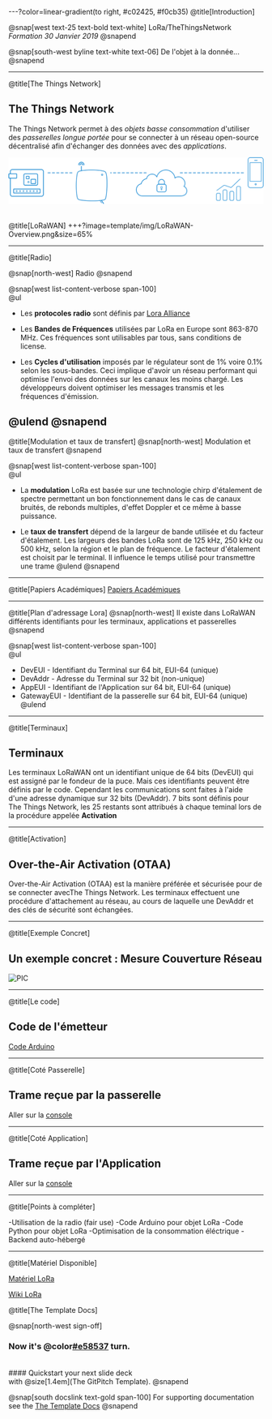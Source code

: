 ---?color=linear-gradient(to right, #c02425, #f0cb35)
@title[Introduction]

@snap[west text-25 text-bold text-white]
LoRa/TheThingsNetwork<br>*Formation 30 Janvier 2019*
@snapend

@snap[south-west byline text-white text-06]
De l'objet à la donnée...
@snapend

---
@title[The Things Network]

## The Things Network

The Things Network permet à des *objets basse consommation* d'utiliser des *passerelles longue portée* pour se connecter à un réseau
open-source décentralisé afin d'échanger des données avec des *applications*.


![PIC](template/img/architecturettn.png)
<br><br>

@title[LoRaWAN]
+++?image=template/img/LoRaWAN-Overview.png&size=65%

---
@title[Radio]

@snap[north-west]
Radio
@snapend

@snap[west list-content-verbose span-100] 
<br>
@ul[](false)

- Les **protocoles radio** sont définis par [Lora Alliance](https://lora-alliance.org/)  

- Les **Bandes de Fréquences** utilisées par LoRa en Europe sont 863-870 MHz. Ces fréquences sont utilisables par tous, sans conditions de license.

- Les **Cycles d'utilisation** imposés par le régulateur sont de 1% voire 0.1% selon les sous-bandes. Ceci implique d'avoir un réseau performant qui optimise l'envoi des données sur les canaux les moins chargé. Les développeurs doivent optimiser les messages transmis et les fréquences d'émission.

@ulend
@snapend
---

@title[Modulation et taux de transfert]
@snap[north-west]
Modulation et taux de transfert 
@snapend


@snap[west list-content-verbose span-100] 
<br>
@ul[](false)

- La **modulation** LoRa est basée sur une technologie chirp d'étalement de spectre permettant un bon fonctionnement dans le cas de canaux bruités, de rebonds multiples, d'effet Doppler et ce même à basse puissance.

- Le **taux de transfert** dépend de la largeur de bande utilisée et du facteur d'étalement. Les largeurs des bandes LoRa sont de 125 kHz, 250 kHz ou 500 kHz, selon la région et le plan de fréquence. Le facteur d'étalement est choisit par le terminal. Il influence le temps utilisé pour transmettre une trame
@ulend
@snapend

---
@title[Papiers Académiques]
[Papiers Académiques](https://www.thethingsnetwork.org/docs/lorawan/academic.html)

---
@title[Plan d'adressage Lora]
@snap[north-west] 
Il existe dans LoRaWAN différents identifiants pour les terminaux, applications et passerelles 
@snapend

@snap[west list-content-verbose span-100]
<br>
@ul[](false)
- DevEUI - Identifiant du Terminal sur 64 bit, EUI-64 (unique)
- DevAddr - Adresse du Terminal sur 32 bit (non-unique)
- AppEUI - Identifiant de l'Application sur 64 bit, EUI-64 (unique)
- GatewayEUI - Identifiant de la passerelle sur 64 bit, EUI-64 (unique)
@ulend

---
@title[Terminaux]

## Terminaux

Les terminaux LoRaWAN ont un identifiant unique de 64 bits (DevEUI) qui est assigné par le fondeur de la puce. 
Mais ces identifiants peuvent être définis par le code.
Cependant les communications sont faites à l'aide d'une adresse dynamique sur 32 bits (DevAddr). 7 bits sont définis pour The Things Network, les 25 restants sont attribués à chaque teminal lors de la procédure appelée **Activation** 

---
@title[Activation]

## Over-the-Air Activation (OTAA)

Over-the-Air Activation (OTAA) est la manière préférée et sécurisée pour de se connecter avecThe Things Network. 
Les terminaux effectuent une procédure d'attachement au réseau, au cours de laquelle une DevAddr et des clés de sécurité sont échangées.

---
@title[Exemple Concret]

## Un exemple concret : Mesure Couverture Réseau

![PIC](https://wiki.fablab-lannion.org/images/thumb/7/70/TTGodef.jpg/300px-TTGodef.jpg)

---
@title[Le code]

## Code de l'émetteur

[Code Arduino](https://github.com/FablabLannion/LoraWemosGPS/blob/master/firmware/LoraWemosGPS/LoraWemosGPS.ino)

---
@title[Coté Passerelle]

## Trame reçue par la passerelle

Aller sur la [console](https://console.thethingsnetwork.org/)

---
@title[Coté Application]

## Trame reçue par l'Application

Aller sur la [console](https://console.thethingsnetwork.org/)

---
@title[Points à compléter]

-Utilisation de la radio (fair use)
-Code Arduino pour objet LoRa
-Code Python pour objet LoRa
-Optimisation de la consommation éléctrique
-Backend auto-hébergé

---
@title[Matériel Disponible]

[Matériel LoRa](https://wiki.fablab-lannion.org/index.php?title=EquipementsLora)

[Wiki LoRa](https://wiki.fablab-lannion.org/index.php?title=Cat%C3%A9gorie:LoRa)

@title[The Template Docs]

@snap[north-west sign-off]
### **Now it's @color[#e58537](your) turn.**
<br>
#### Quickstart your next slide deck<br>with @size[1.4em](The GitPitch Template).
@snapend

@snap[south docslink text-gold span-100]
For supporting documentation see the [The Template Docs](https://gitpitch.com/docs/the-template)
@snapend
